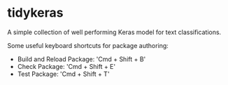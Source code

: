 # tidykeras

A simple collection of well performing Keras model for text classifications. 


Some useful keyboard shortcuts for package authoring:

* Build and Reload Package:  'Cmd + Shift + B'
* Check Package:             'Cmd + Shift + E'
* Test Package:              'Cmd + Shift + T'
